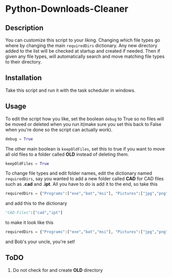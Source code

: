 # Python-Downloads-Cleaner

## Description
You can customize this script to your liking. Changing which file types go where by changing the main `requiredDirs` dictionary. Any new directory added to the list will be checked at startup and created if needed. Then if given any file types, will automatically search and move matching file types to their directory.

## Installation
Take this script and run it with the task scheduler in windows.

## Usage
To edit the script how you like, set the boolean `debug` to True so no files will be moved or deleted when you run it(make sure you set this back to False when you're done so the script can actually work).
```Python
debug = True
```
The other main boolean is `keepOldFiles`, set this to true if you want to move all old files to a folder called **OLD** instead of deleting them.
```Python
keepOldFiles = True
```
To change file types and edit folder names, edit the dictionary named `requiredDirs`, say you wanted to add a new folder called **CAD** for CAD files such as **.cad** and **.ipt**. All you have to do is add it to the end, so take this

```Python
requiredDirs = {"Programs":["exe","bat","msi"], "Pictures":["jpg","png","gif","bmp"], "Documents":["doc","docx","txt","pdf","pptx","ppt"], "ISOs":["bz2","zip","gz"], "Archives":["iso","img"], "OLD":[],"Installers":[], "Logs":["log"]}
```

and add this to the dictionary

```Python
"CAD-Files":["cad","ipt"]
```

to make it look like this

```Python
requiredDirs = {"Programs":["exe","bat","msi"], "Pictures":["jpg","png","gif","bmp"], "Documents":["doc","docx","txt","pdf","pptx","ppt"], "ISOs":["bz2","zip","gz"], "Archives":["iso","img"], "OLD":[],"Installers":[], "Logs":["log"], "CAD-Files":["cad","ipt"]}
```

and Bob's your uncle, you're set!

## ToDO
1. Do not check for and create **OLD** directory
